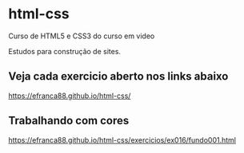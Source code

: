 # html-css
 Curso de HTML5 e CSS3 do curso em video

 Estudos para construção de sites.

## Veja cada exercicio aberto nos links abaixo
 <https://efranca88.github.io/html-css/>

## Trabalhando com cores
 <https://efranca88.github.io/html-css/exercicios/ex016/fundo001.html>



